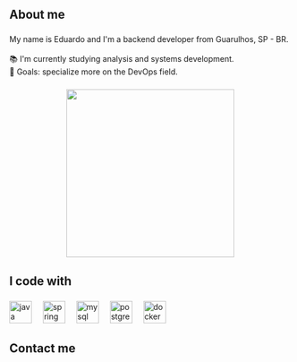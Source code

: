 <h2 align="left">About me</h2>

###

<p align="left">My name is Eduardo and I'm a backend developer from Guarulhos, SP - BR.<br><br>📚 I'm currently studying analysis and systems development.<br>🎯 Goals: specialize more on the DevOps field.</p>

###

<div align="center">
  <img height="300" src="https://i.giphy.com/media/v1.Y2lkPTc5MGI3NjExNTdjbjU0bWh1bXNmdTdpYXYwcWJ4ZXJnNWJ0YzVvaWV3ZmhsZmswNyZlcD12MV9pbnRlcm5hbF9naWZfYnlfaWQmY3Q9Zw/IpeYSEZshTefe/giphy.gif"  />
</div>

###

<h2 align="left">I code with</h2>

###

<div align="left">
  <img src="https://cdn.jsdelivr.net/gh/devicons/devicon/icons/java/java-original.svg" height="40" alt="java logo"  />
  <img width="12" />
  <img src="https://cdn.jsdelivr.net/gh/devicons/devicon/icons/spring/spring-original.svg" height="40" alt="spring logo"  />
  <img width="12" />
  <img src="https://cdn.jsdelivr.net/gh/devicons/devicon/icons/mysql/mysql-original.svg" height="40" alt="mysql logo"  />
  <img width="12" />
  <img src="https://cdn.jsdelivr.net/gh/devicons/devicon/icons/postgresql/postgresql-original.svg" height="40" alt="postgresql logo"  />
  <img width="12" />
  <img src="https://cdn.jsdelivr.net/gh/devicons/devicon/icons/docker/docker-original.svg" height="40" alt="docker logo"  />
</div>

###

<h2 align="left">Contact me</h2>

###

<div align="left">
</div>

###
